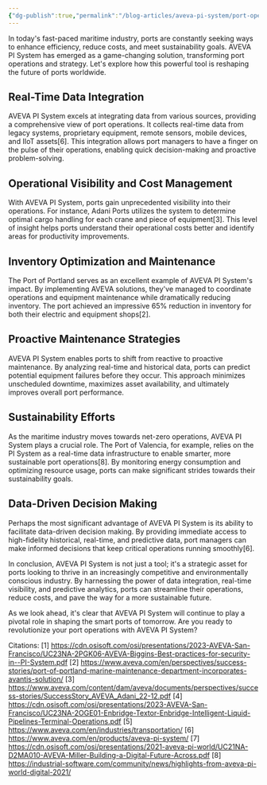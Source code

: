 ```yaml
---
{"dg-publish":true,"permalink":"/blog-articles/aveva-pi-system/port-operations-with-aveva-pi-system/","dgPassFrontmatter":true}
---
```


In today's fast-paced maritime industry, ports are constantly seeking ways to enhance efficiency, reduce costs, and meet sustainability goals. AVEVA PI System has emerged as a game-changing solution, transforming port operations and strategy. Let's explore how this powerful tool is reshaping the future of ports worldwide.

## Real-Time Data Integration

AVEVA PI System excels at integrating data from various sources, providing a comprehensive view of port operations. It collects real-time data from legacy systems, proprietary equipment, remote sensors, mobile devices, and IIoT assets[6]. This integration allows port managers to have a finger on the pulse of their operations, enabling quick decision-making and proactive problem-solving.

## Operational Visibility and Cost Management

With AVEVA PI System, ports gain unprecedented visibility into their operations. For instance, Adani Ports utilizes the system to determine optimal cargo handling for each crane and piece of equipment[3]. This level of insight helps ports understand their operational costs better and identify areas for productivity improvements.

## Inventory Optimization and Maintenance

The Port of Portland serves as an excellent example of AVEVA PI System's impact. By implementing AVEVA solutions, they've managed to coordinate operations and equipment maintenance while dramatically reducing inventory. The port achieved an impressive 65% reduction in inventory for both their electric and equipment shops[2].

## Proactive Maintenance Strategies

AVEVA PI System enables ports to shift from reactive to proactive maintenance. By analyzing real-time and historical data, ports can predict potential equipment failures before they occur. This approach minimizes unscheduled downtime, maximizes asset availability, and ultimately improves overall port performance.

## Sustainability Efforts

As the maritime industry moves towards net-zero operations, AVEVA PI System plays a crucial role. The Port of Valencia, for example, relies on the PI System as a real-time data infrastructure to enable smarter, more sustainable port operations[8]. By monitoring energy consumption and optimizing resource usage, ports can make significant strides towards their sustainability goals.

## Data-Driven Decision Making

Perhaps the most significant advantage of AVEVA PI System is its ability to facilitate data-driven decision making. By providing immediate access to high-fidelity historical, real-time, and predictive data, port managers can make informed decisions that keep critical operations running smoothly[6].

In conclusion, AVEVA PI System is not just a tool; it's a strategic asset for ports looking to thrive in an increasingly competitive and environmentally conscious industry. By harnessing the power of data integration, real-time visibility, and predictive analytics, ports can streamline their operations, reduce costs, and pave the way for a more sustainable future.

As we look ahead, it's clear that AVEVA PI System will continue to play a pivotal role in shaping the smart ports of tomorrow. Are you ready to revolutionize your port operations with AVEVA PI System?

Citations:
[1] https://cdn.osisoft.com/osi/presentations/2023-AVEVA-San-Francisco/UC23NA-2PGK06-AVEVA-Biggins-Best-practices-for-security-in--PI-System.pdf
[2] https://www.aveva.com/en/perspectives/success-stories/port-of-portland-marine-maintenance-department-incorporates-avantis-solution/
[3] https://www.aveva.com/content/dam/aveva/documents/perspectives/success-stories/SuccessStory_AVEVA_Adani_22-12.pdf
[4] https://cdn.osisoft.com/osi/presentations/2023-AVEVA-San-Francisco/UC23NA-2OGE01-Enbridge-Textor-Enbridge-Intelligent-Liquid-Pipelines-Terminal-Operations.pdf
[5] https://www.aveva.com/en/industries/transportation/
[6] https://www.aveva.com/en/products/aveva-pi-system/
[7] https://cdn.osisoft.com/osi/presentations/2021-aveva-pi-world/UC21NA-D2MA010-AVEVA-Miller-Building-a-Digital-Future-Across.pdf
[8] https://industrial-software.com/community/news/highlights-from-aveva-pi-world-digital-2021/